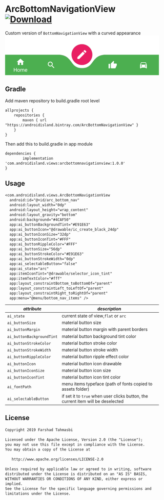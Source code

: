 
# ArcBottomNavigationView [ ![Download](https://api.bintray.com/packages/androidisland/ArcBottomNavigationView/arcbottomnavigationview/images/download.svg) ](https://bintray.com/androidisland/ArcBottomNavigationView/arcbottomnavigationview/_latestVersion)

Custom version of `BottomNavigationView` with a curved appearance
![](raw/arcbottomnav.png)

## Gradle

Add maven repository to build.gradle root level

	allprojects {
		repositories {
			maven { url "https://androidisland.bintray.com/ArcBottomNavigationView" }
		}
	}
  
Then add this to build.gradle in app module
  
  	dependencies {
	        implementation 'com.androidisland.views:arcbottomnavigationview:1.0.0'
	}

## Usage

    <com.androidisland.views.ArcBottomNavigationView  
      android:id="@+id/arc_bottom_nav"  
      android:layout_width="0dp"  
      android:layout_height="wrap_content"  
      android:layout_gravity="bottom"  
      android:background="#4CAF50"  
      app:ai_buttonBackgroundTint="#E91E63"  
      app:ai_buttonIcon="@drawable/ic_create_black_24dp"  
      app:ai_buttonIconSize="32dp"  
      app:ai_buttonIconTint="#FFF"  
      app:ai_buttonRippleColor="#FFF"  
      app:ai_buttonSize="56dp"  
      app:ai_buttonStrokeColor="#E91E63"  
      app:ai_buttonStrokeWidth="0dp"  
      app:ai_selectableButton="false"  
      app:ai_state="arc"  
      app:itemIconTint="@drawable/selector_icon_tint"  
      app:itemTextColor="#fff"  
      app:layout_constraintBottom_toBottomOf="parent"  
      app:layout_constraintLeft_toLeftOf="parent"  
      app:layout_constraintRight_toRightOf="parent"  
      app:menu="@menu/bottom_nav_items" />
      
|*attribute*| *description* |
|--|--|
| `ai_state`| current state of view,`flat` or `arc`|
| `ai_buttonSize`| material button size|
| `ai_buttonMargin`| material button margin with parent borders|
| `ai_buttonBackgroundTint`| material button background tint color|
| `ai_buttonStrokeColor`| material button stroke color|
| `ai_buttonStrokeWidth`| material button stroke width|
| `ai_buttonRippleColor`| material button ripple effect color|
| `ai_buttonIcon`| material button icon drawable|
| `ai_buttonIconSize`| material button icon size|
| `ai_buttonIconTint`| material button icon tint color|
| `ai_fontPath`| menu items typeface (path of fonts copied to assets folder)|
| `ai_selectableButton`| if set it to `true` when user clicks button, the current item will be deselected|


## License

    Copyright 2019 Farshad Tahmasbi
    
    Licensed under the Apache License, Version 2.0 (the "License");
    you may not use this file except in compliance with the License.
    You may obtain a copy of the License at
    
       http://www.apache.org/licenses/LICENSE-2.0
    
    Unless required by applicable law or agreed to in writing, software
    distributed under the License is distributed on an "AS IS" BASIS,
    WITHOUT WARRANTIES OR CONDITIONS OF ANY KIND, either express or implied.
    See the License for the specific language governing permissions and
    limitations under the License.
